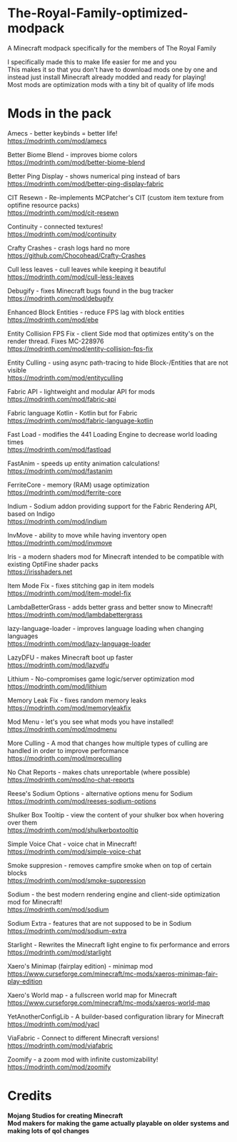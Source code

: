# The-Royal-Family-optimized-modpack
A Minecraft modpack specifically for the members of The Royal Family

I specifically made this to make life easier for me and you<br/>
This makes it so that you don't have to download mods one by one and instead just install Minecraft already modded and ready for playing!<br/>
Most mods are optimization mods with a tiny bit of quality of life mods

# Mods in the pack
Amecs - better keybinds = better life!<br/>
https://modrinth.com/mod/amecs

Better Biome Blend - improves biome colors<br/>
https://modrinth.com/mod/better-biome-blend

Better Ping Display - shows numerical ping instead of bars<br/>
https://modrinth.com/mod/better-ping-display-fabric

CIT Resewn - Re-implements MCPatcher's CIT (custom item texture from optifine resource packs)<br />
https://modrinth.com/mod/cit-resewn

Continuity - connected textures!<br/>
https://modrinth.com/mod/continuity

Crafty Crashes - crash logs hard no more<br/>
https://github.com/Chocohead/Crafty-Crashes

Cull less leaves - cull leaves while keeping it beautiful<br/>
https://modrinth.com/mod/cull-less-leaves

Debugify - fixes Minecraft bugs found in the bug tracker<br/>
https://modrinth.com/mod/debugify

Enhanced Block Entities - reduce FPS lag with block entities<br/>
https://modrinth.com/mod/ebe

Entity Collision FPS Fix - client Side mod that optimizes entity's on the render thread. Fixes MC-228976<br/>
https://modrinth.com/mod/entity-collision-fps-fix

Entity Culling - using async path-tracing to hide Block-/Entities that are not visible<br/>
https://modrinth.com/mod/entityculling

Fabric API - lightweight and modular API for mods<br/>
https://modrinth.com/mod/fabric-api

Fabric language Kotlin - Kotlin but for Fabric<br/>
https://modrinth.com/mod/fabric-language-kotlin

Fast Load - modifies the 441 Loading Engine to decrease world loading times<br/>
https://modrinth.com/mod/fastload

FastAnim - speeds up entity animation calculations!<br/>
https://modrinth.com/mod/fastanim

FerriteCore - memory (RAM) usage optimization<br/>
https://modrinth.com/mod/ferrite-core

Indium - Sodium addon providing support for the Fabric Rendering API, based on Indigo<br/>
https://modrinth.com/mod/indium

InvMove - ability to move while having inventory open<br/>
https://modrinth.com/mod/invmove

Iris - a modern shaders mod for Minecraft intended to be compatible with existing OptiFine shader packs<br/>
https://irisshaders.net

Item Mode Fix - fixes stitching gap in item models<br/>
https://modrinth.com/mod/item-model-fix

LambdaBetterGrass - adds better grass and better snow to Minecraft!<br/>
https://modrinth.com/mod/lambdabettergrass

lazy-language-loader - improves language loading when changing languages<br/>
https://modrinth.com/mod/lazy-language-loader

LazyDFU - makes Minecraft boot up faster<br/>
https://modrinth.com/mod/lazydfu

Lithium - No-compromises game logic/server optimization mod<br/>
https://modrinth.com/mod/lithium

Memory Leak Fix - fixes random memory leaks<br/>
https://modrinth.com/mod/memoryleakfix

Mod Menu - let's you see what mods you have installed!<br/>
https://modrinth.com/mod/modmenu

More Culling - A mod that changes how multiple types of culling are handled in order to improve performance<br/>
https://modrinth.com/mod/moreculling

No Chat Reports - makes chats unreportable (where possible)<br/>
https://modrinth.com/mod/no-chat-reports

Reese's Sodium Options - alternative options menu for Sodium<br/>
https://modrinth.com/mod/reeses-sodium-options

Shulker Box Tooltip - view the content of your shulker box when hovering over them<br/>
https://modrinth.com/mod/shulkerboxtooltip

Simple Voice Chat - voice chat in Minecraft!<br/>
https://modrinth.com/mod/simple-voice-chat

Smoke suppresion - removes campfire smoke when on top of certain blocks<br/>
https://modrinth.com/mod/smoke-suppression

Sodium - the best modern rendering engine and client-side optimization mod for Minecraft!<br/>
https://modrinth.com/mod/sodium

Sodium Extra - features that are not supposed to be in Sodium<br/>
https://modrinth.com/mod/sodium-extra

Starlight - Rewrites the Minecraft light engine to fix performance and errors<br/>
https://modrinth.com/mod/starlight

Xaero's Minimap (fairplay edition) - minimap mod<br/>
https://www.curseforge.com/minecraft/mc-mods/xaeros-minimap-fair-play-edition

Xaero's World map - a fullscreen world map for Minecraft<br/>
https://www.curseforge.com/minecraft/mc-mods/xaeros-world-map

YetAnotherConfigLib - A builder-based configuration library for Minecraft<br/>
https://modrinth.com/mod/yacl

ViaFabric - Connect to different Minecraft versions!<br/>
https://modrinth.com/mod/viafabric

Zoomify - a zoom mod with infinite customizability!<br/>
https://modrinth.com/mod/zoomify

# Credits
<b>Mojang Studios for creating Minecraft</b>
<br/>
<b>Mod makers for making the game actually playable on older systems and making lots of qol changes</b>
<br/>
